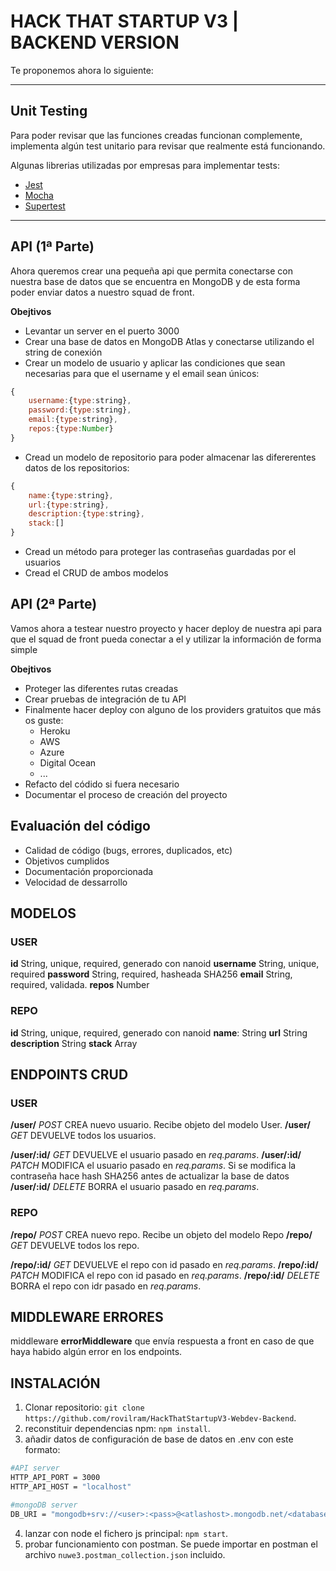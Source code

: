# HACK THAT STARTUP V3 | BACKEND VERSION

Te proponemos ahora lo siguiente:

---

## Unit Testing

Para poder revisar que las funciones creadas funcionan complemente, implementa algún test unitario para revisar que realmente está funcionando.

Algunas librerias utilizadas por empresas para implementar tests:

- [Jest](https://github.com/facebook/jest)
- [Mocha](https://github.com/mochajs/mocha)
- [Supertest]()

---

## API (1ª Parte)

Ahora queremos crear una pequeña api que permita conectarse con nuestra base de datos que se encuentra en MongoDB y de esta forma poder enviar datos a nuestro squad de front.

**Obejtivos**

- Levantar un server en el puerto 3000
- Crear una base de datos en MongoDB Atlas y conectarse utilizando el string de conexión
- Crear un modelo de usuario y aplicar las condiciones que sean necesarias para que el username y el email sean únicos:

```js
{
    username:{type:string},
    password:{type:string},
    email:{type:string},
    repos:{type:Number}
}
```

- Cread un modelo de repositorio para poder almacenar las difererentes datos de los repositorios:

```js
{
    name:{type:string},
    url:{type:string},
    description:{type:string},
    stack:[]
}
```

- Cread un método para proteger las contraseñas guardadas por el usuarios
- Cread el CRUD de ambos modelos


## API (2ª Parte)

Vamos ahora a testear nuestro proyecto y hacer deploy de nuestra api para que el squad de front pueda conectar a el y utilizar la información de forma simple

**Obejtivos**

- Proteger las diferentes rutas creadas
- Crear pruebas de integración de tu API
- Finalmente hacer deploy con alguno de los providers gratuitos que más os guste:
  - Heroku
  - AWS
  - Azure
  - Digital Ocean
  - ...
- Refacto del códido si fuera necesario
- Documentar el proceso de creación del proyecto


## Evaluación del código

- Calidad de código (bugs, errores, duplicados, etc)
- Objetivos cumplidos
- Documentación proporcionada
- Velocidad de dessarrollo


## MODELOS

### USER

**id** String, unique, required, generado con nanoid
**username** String, unique, required
**password** String, required, hasheada SHA256
**email** String, required, validada.
**repos** Number

### REPO

**id** String, unique, required, generado con nanoid
**name**: String
**url** String
**description** String
**stack** Array


## ENDPOINTS CRUD

### USER

**/user/** _POST_ CREA nuevo usuario. Recibe objeto del modelo User.
**/user/** _GET_ DEVUELVE todos los usuarios.

**/user/:id/** _GET_ DEVUELVE el usuario pasado en _req.params_.
**/user/:id/** _PATCH_ MODIFICA el usuario pasado en _req.params_. Si se modifica la contraseña hace hash SHA256 antes de actualizar la base de datos
**/user/:id/** _DELETE_ BORRA el usuario pasado en _req.params_.

### REPO

**/repo/** _POST_ CREA nuevo repo. Recibe un objeto del modelo Repo
**/repo/** _GET_ DEVUELVE todos los repo.

**/repo/:id/** _GET_ DEVUELVE el repo con id pasado en _req.params_.
**/repo/:id/** _PATCH_ MODIFICA el repo con id pasado en _req.params_.
**/repo/:id/** _DELETE_ BORRA el repo con idr pasado en _req.params_.


## MIDDLEWARE ERRORES

middleware **errorMiddleware** que envía respuesta a front en caso de que haya habido algún error en los endpoints.

## INSTALACIÓN

1. Clonar repositorio: `git clone https://github.com/rovilram/HackThatStartupV3-Webdev-Backend`.
2. reconstituir dependencias npm: `npm install`.
3. añadir datos de configuración de base de datos en .env con este formato:
```bash
#API server
HTTP_API_PORT = 3000
HTTP_API_HOST = "localhost"

#mongoDB server
DB_URI = "mongodb+srv://<user>:<pass>@<atlashost>.mongodb.net/<database>"
```

4. lanzar con node el fichero js principal: `npm start`.
5. probar funcionamiento con postman. Se puede importar en postman el archivo `nuwe3.postman_collection.json` incluido.
